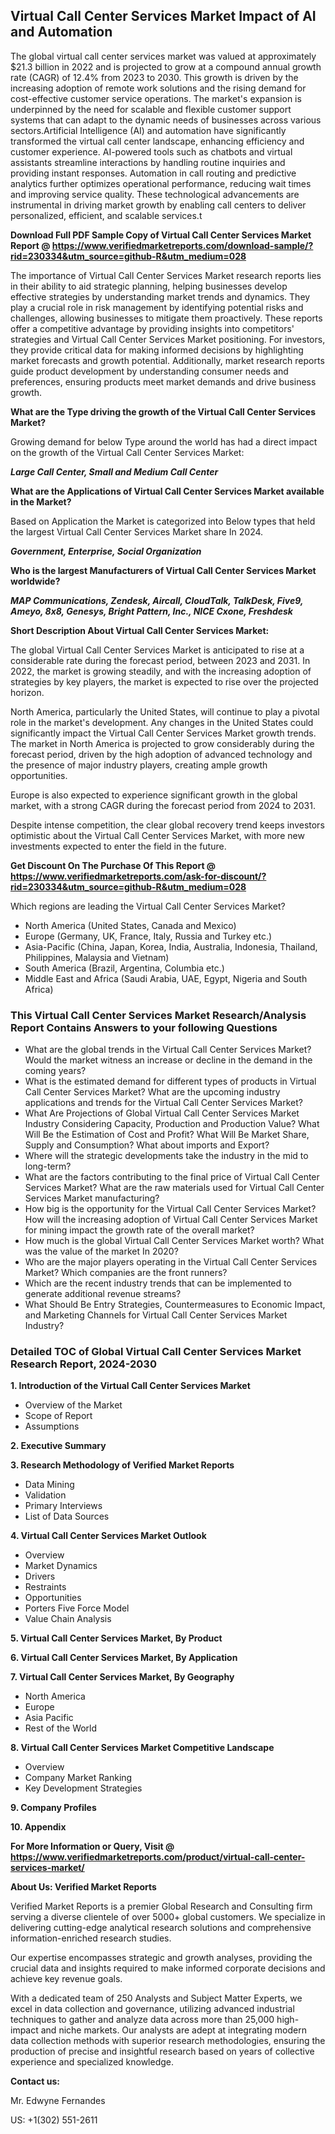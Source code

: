 <h2>Virtual Call Center Services Market Impact of AI and Automation</h2>The global virtual call center services market was valued at approximately $21.3 billion in 2022 and is projected to grow at a compound annual growth rate (CAGR) of 12.4% from 2023 to 2030. This growth is driven by the increasing adoption of remote work solutions and the rising demand for cost-effective customer service operations. The market's expansion is underpinned by the need for scalable and flexible customer support systems that can adapt to the dynamic needs of businesses across various sectors.Artificial Intelligence (AI) and automation have significantly transformed the virtual call center landscape, enhancing efficiency and customer experience. AI-powered tools such as chatbots and virtual assistants streamline interactions by handling routine inquiries and providing instant responses. Automation in call routing and predictive analytics further optimizes operational performance, reducing wait times and improving service quality. These technological advancements are instrumental in driving market growth by enabling call centers to deliver personalized, efficient, and scalable services.t</p><p id="" class=""><strong>Download Full PDF Sample Copy of Virtual Call Center Services Market Report @ <a href="https://www.verifiedmarketreports.com/download-sample/?rid=230334&utm_source=github-R&utm_medium=028" target="_blank">https://www.verifiedmarketreports.com/download-sample/?rid=230334&utm_source=github-R&utm_medium=028</a></strong></p><p>The importance of&nbsp;Virtual Call Center Services Market research reports lies in their ability to aid strategic planning, helping businesses develop effective strategies by understanding market trends and dynamics. They play a crucial role in risk management by identifying potential risks and challenges, allowing businesses to mitigate them proactively. These reports offer a competitive advantage by providing insights into competitors' strategies and Virtual Call Center Services Market positioning. For investors, they provide critical data for making informed decisions by highlighting market forecasts and growth potential. Additionally, market research reports guide product development by understanding consumer needs and preferences, ensuring products meet market demands and drive business growth.</p><p><strong>What are the&nbsp;Type driving the growth of the Virtual Call Center Services Market?</strong></p><p id="" class="">Growing demand for below Type around the world has had a direct impact on the growth of the Virtual Call Center Services Market:</p><em><strong>Large Call Center, Small and Medium Call Center</strong></em></p><strong>What are the&nbsp;Applications&nbsp;of Virtual Call Center Services Market available in the Market?</strong></p><p id="" class="">Based on Application the Market is categorized into Below types that held the largest Virtual Call Center Services Market share In 2024.</p><em><strong>Government, Enterprise, Social Organization</strong></em></p><strong>Who is the largest Manufacturers of Virtual Call Center Services Market worldwide?</strong></p><p><em><strong>MAP Communications, Zendesk, Aircall, CloudTalk, TalkDesk, Five9, Ameyo, 8x8, Genesys, Bright Pattern, Inc., NICE Cxone, Freshdesk</strong></em></p><p id="" class=""><strong>Short Description About Virtual Call Center Services Market:</strong></p><p>The global Virtual Call Center Services Market is anticipated to rise at a considerable rate during the forecast period, between 2023 and 2031. In 2022, the market is growing steadily, and with the increasing adoption of strategies by key players, the market is expected to rise over the projected horizon.</p><p>North America, particularly the United States, will continue to play a pivotal role in the market's development. Any changes in the United States could significantly impact the Virtual Call Center Services Market growth trends. The market in North America is projected to grow considerably during the forecast period, driven by the high adoption of advanced technology and the presence of major industry players, creating ample growth opportunities.</p><p>Europe is also expected to experience significant growth in the global market, with a strong CAGR during the forecast period from 2024 to 2031.</p><p>Despite intense competition, the clear global recovery trend keeps investors optimistic about the Virtual Call Center Services Market, with more new investments expected to enter the field in the future.</p><p id="" class=""><strong>Get Discount On The Purchase Of This Report @ <a href="https://www.verifiedmarketreports.com/ask-for-discount/?rid=230334&utm_source=github-R&utm_medium=028" target="_blank">https://www.verifiedmarketreports.com/ask-for-discount/?rid=230334&utm_source=github-R&utm_medium=028</a></strong></p>Which regions are leading the Virtual Call Center Services Market?</p><ul><li>North America (United States, Canada and Mexico)</li><li>Europe (Germany, UK, France, Italy, Russia and Turkey etc.)</li><li>Asia-Pacific (China, Japan, Korea, India, Australia, Indonesia, Thailand, Philippines, Malaysia and Vietnam)</li><li>South America (Brazil, Argentina, Columbia etc.)</li><li>Middle East and Africa (Saudi Arabia, UAE, Egypt, Nigeria and South Africa)</li></ul><h3 id="" class="">This Virtual Call Center Services Market Research/Analysis Report Contains Answers to your following Questions</h3><ul><li>What are the global trends in the Virtual Call Center Services Market? Would the market witness an increase or decline in the demand in the coming years?</li><li>What is the estimated demand for different types of products in Virtual Call Center Services Market? What are the upcoming industry applications and trends for the Virtual Call Center Services Market?</li><li>What Are Projections of Global Virtual Call Center Services Market Industry Considering Capacity, Production and Production Value? What Will Be the Estimation of Cost and Profit? What Will Be Market Share, Supply and Consumption? What about imports and Export?</li><li>Where will the strategic developments take the industry in the mid to long-term?</li><li>What are the factors contributing to the final price of Virtual Call Center Services Market? What are the raw materials used for Virtual Call Center Services Market manufacturing?</li><li>How big is the opportunity for the Virtual Call Center Services Market? How will the increasing adoption of Virtual Call Center Services Market for mining impact the growth rate of the overall market?</li><li>How much is the global Virtual Call Center Services Market worth? What was the value of the market In 2020?</li><li>Who are the major players operating in the Virtual Call Center Services Market? Which companies are the front runners?</li><li>Which are the recent industry trends that can be implemented to generate additional revenue streams?</li><li>What Should Be Entry Strategies, Countermeasures to Economic Impact, and Marketing Channels for Virtual Call Center Services Market Industry?</li></ul><h3 id="" class="">Detailed TOC of Global Virtual Call Center Services Market Research Report, 2024-2030</h3><p id="" class=""><strong>1. Introduction of the Virtual Call Center Services Market</strong></p><ul><li>Overview of the Market</li><li>Scope of Report</li><li>Assumptions</li></ul><p id="" class=""><strong>2. Executive Summary</strong></p><p id="" class=""><strong>3. Research Methodology of Verified Market Reports</strong></p><ul><li>Data Mining</li><li>Validation</li><li>Primary Interviews</li><li>List of Data Sources</li></ul><p id="" class=""><strong>4. Virtual Call Center Services Market Outlook</strong></p><ul><li>Overview</li><li>Market Dynamics</li><li>Drivers</li><li>Restraints</li><li>Opportunities</li><li>Porters Five Force Model</li><li>Value Chain Analysis</li></ul><p id="" class=""><strong>5. Virtual Call Center Services Market, By Product</strong></p><p id="" class=""><strong>6. Virtual Call Center Services Market, By Application</strong></p><p id="" class=""><strong>7. Virtual Call Center Services Market, By Geography</strong></p><ul><li>North America</li><li>Europe</li><li>Asia Pacific</li><li>Rest of the World</li></ul><p id="" class=""><strong>8. Virtual Call Center Services Market Competitive Landscape</strong></p><ul><li>Overview</li><li>Company Market Ranking</li><li>Key Development Strategies</li></ul><p id="" class=""><strong>9. Company Profiles</strong></p><p id="" class=""><strong>10. Appendix</strong></p><p id="" class=""><strong>For More Information or Query, Visit @ <a href="https://www.verifiedmarketreports.com/product/virtual-call-center-services-market/" target="_blank">https://www.verifiedmarketreports.com/product/virtual-call-center-services-market/</a></strong></p><p id="" class=""><strong>About Us: Verified Market Reports</strong></p><p id="" class="">Verified Market Reports is a premier Global Research and Consulting firm serving a diverse clientele of over 5000+ global customers. We specialize in delivering cutting-edge analytical research solutions and comprehensive information-enriched research studies.</p><p id="" class="">Our expertise encompasses strategic and growth analyses, providing the crucial data and insights required to make informed corporate decisions and achieve key revenue goals.</p><p id="" class="">With a dedicated team of 250 Analysts and Subject Matter Experts, we excel in data collection and governance, utilizing advanced industrial techniques to gather and analyze data across more than 25,000 high-impact and niche markets. Our analysts are adept at integrating modern data collection methods with superior research methodologies, ensuring the production of precise and insightful research based on years of collective experience and specialized knowledge.</p><p id="" class=""><strong>Contact us:</strong></p><p id="" class="">Mr. Edwyne Fernandes</p><p id="" class="">US: +1(302) 551-2611</p>